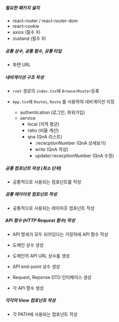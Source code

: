 ##### 필요한 패키지 설치

- react-router / react-router-dom
- react-cookie
- axios (필수 X)
- zustand (필수 X)

##### 공통 상수, 공통 함수, 공통 타입

<!-- costant/index.ts -->
- 화면 URL

##### 네비게이션 구조 작성

- `root` 경로의 `index.tsx`에 `BrowserRouter`등록

- `App.tsx`에 `Routes`, `Route` 를 사용하여 네비게이션 지정
    - authentication (로그인, 회워가입)
    - service
        - local (지역 평균)
        - ratio (비율 계산)
        - qna   (QnA 리스트)
            - :rececptionNumber          (QnA 상세보기)
            - write                      (QnA 작성)
            - update/:rececptionNumber   (QnA 수정)

##### 공통 컴포넌트 작성 (최소 단위)

- 공통적으로 사용되는 컴포넌트를 작성

##### 공통 레이아웃 컴포넌트 작성

- 공통적으로 사용되는 레이아웃 컴포넌트 작성

##### API 함수 (HTTP Request 함수) 작성

- API 명세가 모두 되어있다는 가정하에 API 함수 작성

<!-- constant/index.ts -->
- 도메인 상수 생성
- 도메인의 API URL 상수를 생성
- API end-point 상수 생성 

- Request, Reponse DTO 인터페이스 생성
- 각 API 함수 생성

##### 각각의 View 컴포넌트 작성

- 각 PATH에 사용되는 컴포넌트 작성
